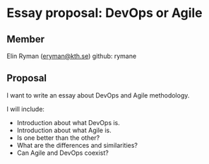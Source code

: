 # Essay proposal: DevOps or Agile 

## Member
Elin Ryman (eryman@kth.se)
github: rymane

## Proposal
I want to write an essay about DevOps and Agile methodology.

I will include:
* Introduction about what DevOps is.
* Introduction about what Agile is.
* Is one better than the other?
* What are the differences and similarities?
* Can Agile and DevOps coexist? 